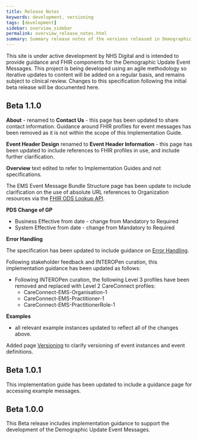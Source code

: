 ```yaml
---
title: Release Notes
keywords: development, versioning
tags: [development]
sidebar: overview_sidebar
permalink: overview_release_notes.html
summary: Summary release notes of the versions released in Demographic Update Event Messages Implementation Guide
---
```


This site is under active development by NHS Digital and is intended to provide guidance and FHIR components for the Demographic Update Event Messages. This project is being developed using an agile methodology so iterative updates to content will be added on a regular basis, and remains subject to clinical review. Changes to this specification following the initial beta release will be documented here.

## Beta 1.1.0 ##

**About** - renamed to **Contact Us** - this page has been updated to share contact information. Guidance around FHIR profiles for event messages has been removed as it is not within the scope of this Implementation Guide. 

**Event Header Design** renamed to **Event Header Information** - this page has been updated to include references to FHIR profiles in use, and include further clarification.

**Overview** text edited to refer to Implementation Guides and not specifications. 

The EMS Event Message Bundle Structure page has been update to include clarification on the use of absolute URL references to Organization resources via the [FHIR ODS Lookup API](https://developer.nhs.uk/apis/ods).

**PDS Change of GP**

- Business Effective from date - change from Mandatory to Required 
- System Effective from date - change from Mandatory to Required

**Error Handling**

The specification has been updated to include guidance on [Error Handling](explore_errors.html).

Following stakeholder feedback and INTEROPen curation, this implementation guidance has been updated as follows:

- Following INTEROPen curation, the following Level 3 profiles have been removed and replaced with Level 2 CareConnect profiles:
	- CareConnect-EMS-Organisation-1
	- CareConnect-EMS-Practitioner-1
	- CareConnect-EMS-PractitionerRole-1

**Examples** 
- all relevant example instances updated to reflect all of the changes above.

Added page [Versioning](explore_event_versioning.html) to clarify versioning of event instances and event definitions.

## Beta 1.0.1 ##
This implementation guide has been updated to include a guidance page for accessing example messages.
 
## Beta 1.0.0 ##
This Beta release includes implementation guidance to support the development of the Demographic Update Event Messages.


